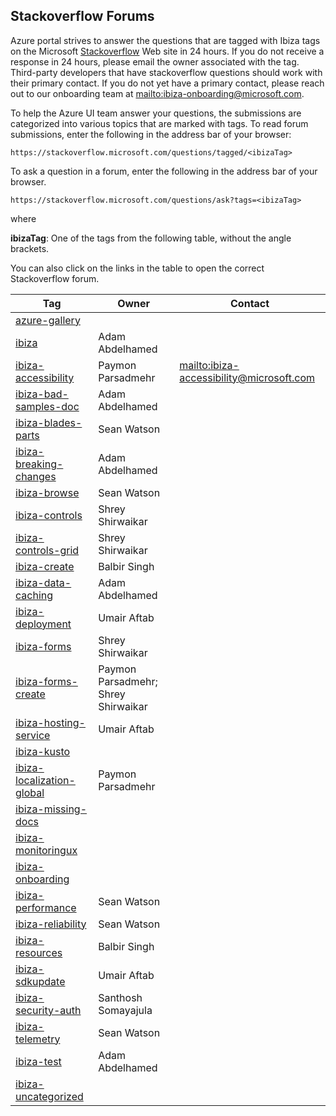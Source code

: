 
<a name="stackoverflow-forums"></a>
## Stackoverflow Forums

Azure portal strives to answer the questions that are tagged with Ibiza tags on the Microsoft [Stackoverflow](https://stackoverflow.microsoft.com) Web site in 24 hours. If you do not receive a response in 24 hours, please email the owner associated with the tag. Third-party developers that have stackoverflow questions should work with their primary contact.  If you do not yet have a primary contact, please reach out to our onboarding team at [mailto:ibiza-onboarding@microsoft.com](mailto:ibiza-onboarding@microsoft.com).

To help the Azure UI team answer your questions, the submissions are categorized into various topics that are marked with tags. 
To read forum submissions, enter the following in the address bar of your browser:

```https://stackoverflow.microsoft.com/questions/tagged/<ibizaTag>```

To ask a question in a forum, enter the following in the address bar of your browser.

```https://stackoverflow.microsoft.com/questions/ask?tags=<ibizaTag>```

where
 
**ibizaTag**:  One of the tags from the following table, without the angle brackets.

You can also click on the links in the table to open the correct Stackoverflow forum.
<!--TODO: Determine whether the following UserVoice categories also have Stackoverflow support. 
ibiza-notifications
ibiza-quotas
ibiza-samples-docs
-->

| Tag                                                                                                            | Owner               | Contact |
| -------------------------------------------------------------------------------------------------------------- | ------------------- | ------- |
| [azure-gallery](https://stackoverflow.microsoft.com/questions/tagged/azure-gallery)                            |                     | |
| [ibiza](https://stackoverflow.microsoft.com/questions/tagged/ibiza)                                            | Adam Abdelhamed         | |
| [ibiza-accessibility](https://stackoverflow.microsoft.com/questions/tagged/ibiza-accessibility)                | Paymon Parsadmehr   | [mailto:ibiza-accessibility@microsoft.com](mailto:ibiza-accessibility@microsoft.com) | 
| [ibiza-bad-samples-doc](https://stackoverflow.microsoft.com/questions/tagged/ibiza-bad-samples-doc)            | Adam Abdelhamed          | |
| [ibiza-blades-parts](https://stackoverflow.microsoft.com/questions/tagged/ibiza-blades-parts)                  | Sean Watson         | |
| [ibiza-breaking-changes](https://stackoverflow.microsoft.com/questions/tagged/ibiza-breaking-changes)          | Adam Abdelhamed          | |
| [ibiza-browse](https://stackoverflow.microsoft.com/questions/tagged/ibiza-browse)                              | Sean Watson         | |
| [ibiza-controls](https://stackoverflow.microsoft.com/questions/tagged/ibiza-controls)                          | Shrey Shirwaikar    | |
| [ibiza-controls-grid](https://stackoverflow.microsoft.com/questions/tagged/ibiza-controls-grid)                | Shrey Shirwaikar    | |
| [ibiza-create](https://stackoverflow.microsoft.com/questions/tagged/ibiza-create)                              | Balbir Singh        | |
| [ibiza-data-caching](https://stackoverflow.microsoft.com/questions/tagged/ibiza-data-caching)                  | Adam Abdelhamed          | |
| [ibiza-deployment](https://stackoverflow.microsoft.com/questions/tagged/ibiza-deployment)                      | Umair Aftab         | |
| [ibiza-forms](https://stackoverflow.microsoft.com/questions/tagged/ibiza-forms)                                | Shrey Shirwaikar    | |
| [ibiza-forms-create](https://stackoverflow.microsoft.com/questions/tagged/ibiza-forms-create)                  | Paymon Parsadmehr; Shrey Shirwaikar | |
| [ibiza-hosting-service](https://stackoverflow.microsoft.com/questions/tagged/ibiza-hosting-service)            | Umair Aftab         | |
| [ibiza-kusto](https://stackoverflow.microsoft.com/questions/tagged/ibiza-kusto)                                |                     | |
| [ibiza-localization-global](https://stackoverflow.microsoft.com/questions/tagged/ibiza-localization-global)    | Paymon Parsadmehr   | |
| [ibiza-missing-docs](https://stackoverflow.microsoft.com/questions/tagged/ibiza-missing-docs)                  |                     | |
| [ibiza-monitoringux](https://stackoverflow.microsoft.com/questions/tagged/ibiza-monitoringux)                  |                     | |
| [ibiza-onboarding](https://stackoverflow.microsoft.com/questions/tagged/ibiza-onboarding)                      |                     | |
| [ibiza-performance](https://stackoverflow.microsoft.com/questions/tagged/ibiza-performance)                    | Sean Watson         | |
| [ibiza-reliability](https://stackoverflow.microsoft.com/questions/tagged/ibiza-reliability)                    | Sean Watson         | |
| [ibiza-resources](https://stackoverflow.microsoft.com/questions/tagged/ibiza-resources)                        | Balbir Singh        | |
| [ibiza-sdkupdate](https://stackoverflow.microsoft.com/questions/tagged/ibiza-sdkupdate)                        | Umair Aftab         | |
| [ibiza-security-auth](https://stackoverflow.microsoft.com/questions/tagged/ibiza-security-auth)                | Santhosh Somayajula | |
| [ibiza-telemetry](https://stackoverflow.microsoft.com/questions/tagged/ibiza-telemetry)                        | Sean Watson         | |
| [ibiza-test](https://stackoverflow.microsoft.com/questions/tagged/ibiza-test)                                  | Adam Abdelhamed          | |
| [ibiza-uncategorized](https://stackoverflow.microsoft.com/questions/tagged/ibiza-uncategorized)                |                     | |

